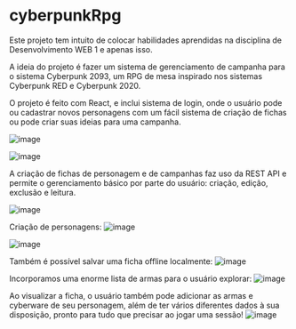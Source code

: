 # cyberpunkRpg

Este projeto tem intuito de colocar habilidades aprendidas na disciplina de Desenvolvimento WEB 1 e apenas isso.

A ideia do projeto é fazer um sistema de gerenciamento de campanha para o sistema Cyberpunk 2093, um RPG de mesa inspirado nos sistemas Cyberpunk RED e Cyberpunk 2020.

O projeto é feito com React, e inclui sistema de login, onde o usuário pode ou cadastrar novos personagens com um fácil sistema de criação de fichas ou pode criar suas ideias para uma campanha.

![image](https://github.com/user-attachments/assets/ecf9c949-4bd3-4111-a9da-4e71640076c4)

![image](https://github.com/user-attachments/assets/fb035770-b2c5-43f9-a142-24ec925e5480)


A criação de fichas de personagem e de campanhas faz uso da REST API e permite o gerenciamento básico por parte do usuário: criação, edição, exclusão e leitura.

![image](https://github.com/user-attachments/assets/cf531321-b2ba-4680-be94-24d3fe1e24d3)


Criação de personagens:
![image](https://github.com/user-attachments/assets/bbb25b12-70fb-4023-a420-93e82333b3b5)

![image](https://github.com/user-attachments/assets/5efacb3f-929a-4bac-a20b-4a7366f6f7a5)


Também é possível salvar uma ficha offline localmente:
![image](https://github.com/user-attachments/assets/12dff933-36f7-464e-be0f-a1531f15b4af)


Incorporamos uma enorme lista de armas para o usuário explorar:
![image](https://github.com/user-attachments/assets/00686fb3-0467-4c30-99ff-ca415124a960)


Ao visualizar a ficha, o usuário também pode adicionar as armas e cyberware de seu personagem, além de ter vários diferentes dados à sua disposição, pronto para tudo que precisar ao jogar uma sessão!
![image](https://github.com/user-attachments/assets/7b7fcb67-3699-46b3-be3b-1997521a080e)
